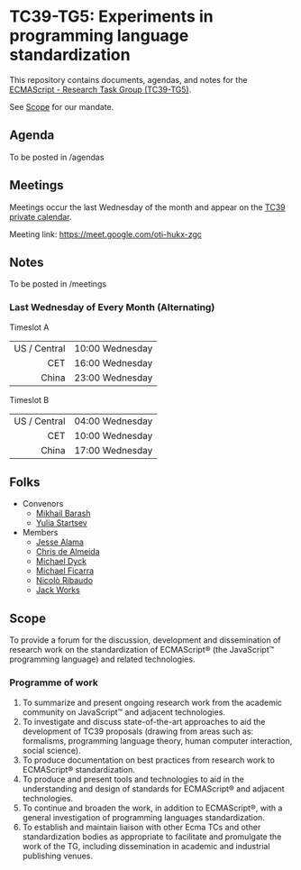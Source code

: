 # TC39-TG5: Experiments in programming language standardization

This repository contains documents, agendas, and notes for the [ECMAScript - Research Task Group (TC39-TG5)](https://ecma-international.org/task-groups/tc39-tg5/).

See [Scope](#scope) for our mandate.

## Agenda

To be posted in /agendas

## Meetings

Meetings occur the last Wednesday of the month and appear on the [TC39 private calendar](https://github.com/tc39/Reflector#tc39-private-calendar).

Meeting link: https://meet.google.com/oti-hukx-zgc

## Notes

To be posted in /meetings

### Last Wednesday of Every Month (Alternating)

Timeslot A

|              |                 |
| -----------: | --------------- |
| US / Central | 10:00 Wednesday |
|          CET | 16:00 Wednesday |
|        China | 23:00 Wednesday  |

Timeslot B

|              |                 |
| -----------: | --------------- |
| US / Central | 04:00 Wednesday |
|          CET | 10:00 Wednesday |
|        China | 17:00 Wednesday  |

## Folks

- Convenors
  - [Mikhail Barash](https://github.com/mikbar-uib)
  - [Yulia Startsev](https://github.com/codehag)
- Members
  - [Jesse Alama](https://github.com/jessealama)
  - [Chris de Almeida](https://github.com/ctcpip)
  - [Michael Dyck](https://github.com/jmdyck)
  - [Michael Ficarra](https://github.com/michaelficarra)
  - [Nicolò Ribaudo](https://github.com/nicolo-ribaudo)
  - [Jack Works](https://github.com/Jack-Works)

## Scope

To provide a forum for the discussion, development and dissemination of research work on the standardization of ECMAScript® (the JavaScript™ programming language) and related technologies.

### Programme of work

1. To summarize and present ongoing research work from the academic community on JavaScript™ and adjacent technologies.
1. To investigate and discuss state-of-the-art approaches to aid the development of TC39 proposals (drawing from areas such as: formalisms, programming language theory, human computer interaction, social science).
1. To produce documentation on best practices from research work to ECMAScript® standardization.
1. To produce and present tools and technologies to aid in the understanding and design of standards for ECMAScript® and adjacent technologies.
1. To continue and broaden the work, in addition to ECMAScript®, with a general investigation of programming languages standardization.
1. To establish and maintain liaison with other Ecma TCs and other standardization bodies as appropriate to facilitate and promulgate the work of the TG, including dissemination in academic and industrial publishing venues.

